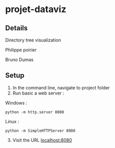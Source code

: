 # projet-dataviz
## Details
Directory tree visualization

Philippe poirier

Bruno Dumas

## Setup
1. In the command line, navigate to project folder
2. Run basic a web server :

  Windows :
  ```
  python -m http.server 8080
  ```

  Linux :
  ```
  python -m SimpleHTTPServer 8080
  ```
3. Visit the URL
[localhost:8080](localhost:8080)
